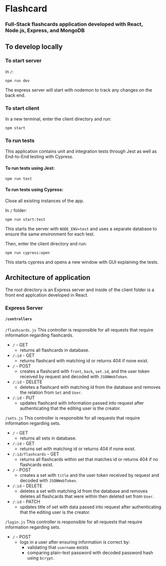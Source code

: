 # Flashcard

### Full-Stack flashcards application developed with React, Node.js, Express, and MongoDB

## To develop locally

### To start server

in `/`:
```
npm run dev
```
The express server will start with nodemon to track any changes on the back end.

### To start client

In a new terminal, enter the client directory and run: 
```
npm start
```

### To run tests

This application contains unit and integration tests through Jest as well as End-to-End testing with Cypress.

#### To run tests using Jest: 
```
npm run test
```
#### To run tests using Cypress:
Close all existing instances of the app.

In `/` folder:
```
npm run start:test
```
This starts the server with `NODE_ENV=test` and uses a separate database to ensure the same environment for each test.

Then, enter the client directory and run: 
```
npm run cypress:open
```
This starts cypress and opens a new window with GUI explaining the tests.

## Architecture of application

The root directory is an Express server and inside of the client folder is a front end applcation developed in React.

### Express Server

#### `/controllers`

`/flashcards.js`
This controller is responsible for all requests that require information regarding flashcards. 

- `/` - GET 
  - returns all flashcards in database.
- `/:id` - GET
  - returns flashcard with matching id or returns 404 if none exist.
- `/` - POST
  - creates a flashcard with `front`, `back`, `set.id`, and the user token received by request and decoded with `JSONWebToken`.
- `/:id` - DELETE
  - deletes a flashcard with matching id from the database and removes the relation from `Set` and `User`.
- `/:id` - PUT
  - updates flashcard with information passed into request after authenticating that the editing user is the creator.

`/sets.js`
This controller is responsible for all requests that require information regarding sets. 

- `/` - GET 
  - returns all sets in database.
- `/:id` - GET
  - returns set with matching id or returns 404 if none exist.
- `/:id/flashcards` - GET
  - returns all flashcards within set that matches id or returns 404 if no flashcards exist.
- `/` - POST
  - creates a set with `title` and the user token received by request and decoded with `JSONWebToken`.
- `/:id` - DELETE
  - deletes a set with matching id from the database and removes deletes all flashcards that were within then deleted set from `User`.
- `/:id` - PATCH
  - updates title of set with data passed into request after authenticating that the editing user is the creator.

`/login.js`
This controller is responsible for all requests that require information regarding sets. 

- `/` - POST
  - logs in a user after ensuring information is correct by:
    - validating that `username` exists 
    - comparing plain-text password with decoded password hash using `bcrypt`.
